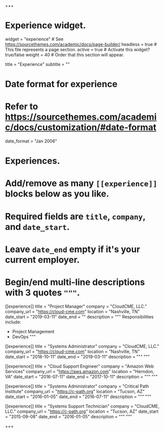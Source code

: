 +++
# Experience widget.
widget = "experience"  # See https://sourcethemes.com/academic/docs/page-builder/
headless = true  # This file represents a page section.
active = true  # Activate this widget? true/false
weight = 40  # Order that this section will appear.

title = "Experience"
subtitle = ""

# Date format for experience
#   Refer to https://sourcethemes.com/academic/docs/customization/#date-format
date_format = "Jan 2006"

# Experiences.
#   Add/remove as many `[[experience]]` blocks below as you like.
#   Required fields are `title`, `company`, and `date_start`.
#   Leave `date_end` empty if it's your current employer.
#   Begin/end multi-line descriptions with 3 quotes `"""`.
[[experience]]
  title = "Project Manager"
  company = "CloudCME, LLC."
  company_url = "https://cloud-cme.com"
  location = "Nashville, TN"
  date_start = "2019-03-11"
  date_end = ""
  description = """
  Responsibilities include:
  
  * Project Management
  * DevOps
  """

[[experience]]
  title = "Systems Administrator"
  company = "CloudCME, LLC."
  company_url = "https://cloud-cme.com"
  location = "Nashville, TN"
  date_start = "2018-10-11"
  date_end = "2019-03-11"
  description = """
  """

[[experience]]
  title = "Cloud Support Engineer"
  company = "Amazon Web Services"
  company_url = "https://aws.amazon.com"
  location = "Herndon, VA"
  date_start = "2016-07-11"
  date_end = "2017-10-11"
  description = """
  """

[[experience]]
  title = "Systems Administrator"
  company = "Critical Path Institute"
  company_url = "https://c-path.org"
  location = "Tucson, AZ"
  date_start = "2016-01-05"
  date_end = "2016-07-11"
  description = """
  """

[[experience]]
  title = "Systems Support Technician"
  company = "CloudCME, LLC."
  company_url = "https://c-path.org"
  location = "Tucson, AZ"
  date_start = "2015-09-08"
  date_end = "2016-01-05"
  description = """
"""

+++
